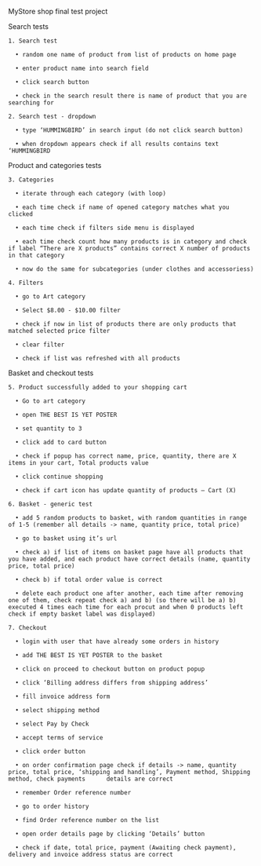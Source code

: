 MyStore shop final test project 	


  Search tests

    1. Search test

      • random one name of product from list of products on home page

      • enter product name into search field

      • click search button

      • check in the search result there is name of product that you are searching for
      
    2. Search test - dropdown
    
      • type ‘HUMMINGBIRD’ in search input (do not click search button)
      
      • when dropdown appears check if all results contains text ‘HUMMINGBIRD
      
      
  Product and categories tests
    
    3. Categories
      
      • iterate through each category (with loop)
      
      • each time check if name of opened category matches what you clicked
      
      • each time check if filters side menu is displayed
      
      • each time check count how many products is in category and check if label “There are X products” contains correct X number of products in that category
      
      • now do the same for subcategories (under clothes and accessoriess)
      
    4. Filters
    
      • go to Art category
      
      • Select $8.00 - $10.00 filter
      
      • check if now in list of products there are only products that matched selected price filter
      
      • clear filter
      
      • check if list was refreshed with all products
      
  Basket and checkout tests
    
    5. Product successfully added to your shopping cart
      
      • Go to art category
      
      • open THE BEST IS YET POSTER
      
      • set quantity to 3
      
      • click add to card button
      
      • check if popup has correct name, price, quantity, there are X items in your cart, Total products value
      
      • click continue shopping
      
      • check if cart icon has update quantity of products – Cart (X)
      
    6. Basket - generic test
    
      • add 5 random products to basket, with random quantities in range of 1-5 (remember all details -> name, quantity price, total price)
      
      • go to basket using it’s url
      
      • check a) if list of items on basket page have all products that you have added, and each product have correct details (name, quantity price, total price)
      
      • check b) if total order value is correct
      
      • delete each product one after another, each time after removing one of them, check repeat check a) and b) (so there will be a) b) executed 4 times each time for each procut and when 0 products left check if empty basket label was displayed)

    7. Checkout
      
      • login with user that have already some orders in history
      
      • add THE BEST IS YET POSTER to the basket
      
      • click on proceed to checkout button on product popup
      
      • click ‘Billing address differs from shipping address’
      
      • fill invoice address form
      
      • select shipping method
      
      • select Pay by Check
      
      • accept terms of service
      
      • click order button
      
      • on order confirmation page check if details -> name, quantity price, total price, ‘shipping and handling’, Payment method, Shipping method, check payments      details are correct
      
      • remember Order reference number
      
      • go to order history
      
      • find Order reference number on the list
      
      • open order details page by clicking ‘Details’ button
      
      • check if date, total price, payment (Awaiting check payment), delivery and invoice address status are correct






